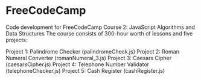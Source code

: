# FreeCodeCamp
Code development for FreeCodeCamp Course 2: JavaScript Algorithms and Data Structures
The course consists of 300-hour worth of lessons and five projects:

Project 1: Palindrome Checker (palindromeCheck.js)
Project 2: Roman Numeral Converter (romanNumeral_3.js)
Project 3: Caesars Cipher (caesarsCipher.js)
Project 4: Telephone Number Validator (telephoneChecker.js)
Project 5: Cash Register (cashRegister.js)
